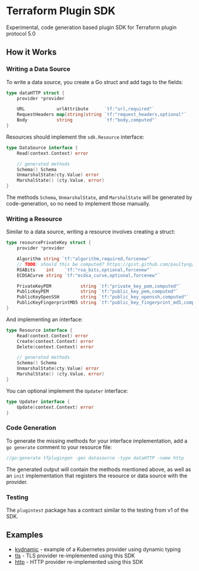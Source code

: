 # Terraform Plugin SDK

Experimental, code generation based plugin SDK for Terraform plugin protocol 5.0

## How it Works

### Writing a Data Source

To write a data source, you create a Go struct and add tags to the fields:

```go
type dataHTTP struct {
	provider *provider

	URL            urlAttribute      `tf:"url,required"`
	RequestHeaders map[string]string `tf:"request_headers,optional"`
	Body           string            `tf:"body,computed"`
}
```

Resources should implement the `sdk.Resource` interface:

```go
type DataSource interface {
	Read(context.Context) error

	// generated methods
	Schema() Schema
	UnmarshalState(cty.Value) error
	MarshalState() (cty.Value, error)
}
```

The methods `Schema`, `UnmarshalState`, and `MarshalState` will be generated by code-generation, so no need to implement those manually.

### Writing a Resource

Similar to a data source, writing a resource involves creating a struct:

```go
type resourcePrivateKey struct {
	provider *provider

	Algorithm string `tf:"algorithm,required,forcenew"`
	// TODO: should this be computed? https://gist.github.com/paultyng/58ba209b406a7c7f4aa1c9333285a9a2
	RSABits    int    `tf:"rsa_bits,optional,forcenew"`
	ECDSACurve string `tf:"ecdsa_curve,optional,forcenew"`

	PrivateKeyPEM           string `tf:"private_key_pem,computed"`
	PublicKeyPEM            string `tf:"public_key_pem,computed"`
	PublicKeyOpenSSH        string `tf:"public_key_openssh,computed"`
	PublicKeyFingerprintMD5 string `tf:"public_key_fingerprint_md5,computed"`
}
```

And implementing an interface:

```go
type Resource interface {
	Read(context.Context) error
	Create(context.Context) error
	Delete(context.Context) error

	// generated methods
	Schema() Schema
	UnmarshalState(cty.Value) error
	MarshalState() (cty.Value, error)
}
```

You can optional implement the `Updater` interface:

```go
type Updater interface {
	Update(context.Context) error
}
```

### Code Generation

To generate the missing methods for your interface implementation, add a `go generate` comment to your resource file:

```go
//go:generate tfplugingen -gen datasource -type dataHTTP -name http
```

The generated output will contain the methods mentioned above, as well as an `init` implementation that registers the resource or data source with the provider.

### Testing

The `plugintest` package has a contract similar to the testing from v1 of the SDK.

## Examples

* [kydnamic](testproviders/kdynamic) - example of a Kubernetes provider using dynamic typing
* [tls](https://github.com/paultyng/terraform-provider-tls/tree/sdk) - TLS provider re-implemented using this SDK
* [http](https://github.com/paultyng/terraform-provider-http/tree/sdk) - HTTP provider re-implemented using this SDK